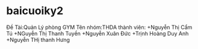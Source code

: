 # baicuoiky2
Đề Tài:Quản Lý phòng GYM
Tên nhóm:THDA
thành viên:
  +Nguyễn Thị Cẩm Tú
  +NGuyễn Thị Thanh Tuyền
  +Nguyễn Xuân Đức
  +Trịnh Hoàng Duy Anh
  +Nguyễn THị thanh Hưng
